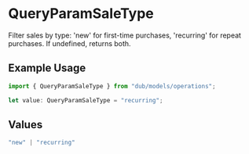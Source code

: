 # QueryParamSaleType

Filter sales by type: 'new' for first-time purchases, 'recurring' for repeat purchases. If undefined, returns both.

## Example Usage

```typescript
import { QueryParamSaleType } from "dub/models/operations";

let value: QueryParamSaleType = "recurring";
```

## Values

```typescript
"new" | "recurring"
```